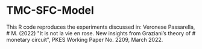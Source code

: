 # TMC-SFC-Model
This R code reproduces the experiments discussed in: Veronese Passarella, # M. (2022) "It is not la vie en rose. New insights from Graziani’s theory of # monetary circuit", PKES Working Paper No. 2209, March 2022.
